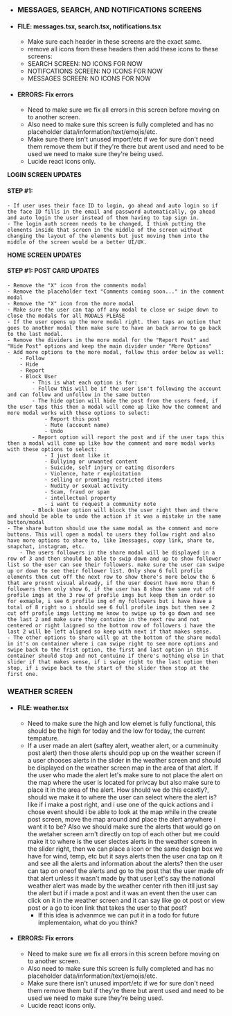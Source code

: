- ### MESSAGES, SEARCH, AND NOTIFICATIONS SCREENS
- #### FILE: messages.tsx, search.tsx, notifications.tsx
    - Make sure each header in these screens are the exact same.
    - remove all icons from these headers then add these icons to these screens:
    - SEARCH SCREEN: NO ICONS FOR NOW
    - NOTIFCATIONS SCREEN: NO ICONS FOR NOW
    - MESSAGES SCREEN: NO ICONS FOR NOW
- #### ERRORS: Fix errors
    - Need to make sure we fix all errors in this screen before moving on to another screen.
    - Also need to make sure this screen is fully completed and has no placeholder data/information/text/emojis/etc.
    - Make sure there isn't unused import/etc if we for sure don't need them remove them but if they're there but arent used and need to be used we need to make sure they're being used.
    - Lucide react icons only.




**LOGIN SCREEN UPDATES**
#### STEP #1:
    - If user uses their face ID to login, go ahead and auto login so if the face ID fills in the email and password automatically, go ahead and auto login the user instead of them having to tap sign in.
    - The login auth screen needs to be changed, I think putting the elements inside that screen in the middle of the screen without changing the layout of the elements but just moving them into the middle of the screen would be a better UI/UX.




**HOME SCREEN UPDATES**
#### STEP #1: POST CARD UPDATES
    - Remove the "X" icon from the comments modal
    - Remove the placeholder text "Comments coming soon..." in the comment modal
    - Remove the "X" icon from the more modal
    - Make sure the user can tap off any modal to close or swipe down to close the modals for all MODALS PLEASE
    - If the user opens up the more modal right. then taps an option that goes to another modal then make sure to have an back arrow to go back to the last modal.
    - Remove the dividers in the more modal for the "Report Post" and "Hide Post" options and keep the main divider under "More Options"
    - Add more options to the more modal, follow this order below as well:
        - Follow
        - Hide
        - Report
        - Block User
            - This is what each option is for:
            - Follow this will be if the user isn't following the account and can follow and unfollow in the same button
            - The hide option will hide the post from the users feed, if the user taps this then a modal will come up like how the comment and more modal works with these options to select:
                - Report this post
                - Mute (account name)
                - Undo
            - Report option will report the post and if the user taps this then a modal will come up like how the comment and more modal works with these options to select:
                - I just dont like it
                - Bullying or unwanted content
                - Suicide, self injury or eating disorders
                - Violence, hate r exploitation
                - selling or promting restricted items
                - Nudity or sexual activity
                - Scam, fraud or spam
                - intellectual property
                - i want to request a community note
            - Block User option will block the user right then and there and should be able to undo the action if it was a mistake in the same button/modal
    - The share button should use the same modal as the comment and more buttons. This will open a modal to users they follow right and also have more options to share to, like Imessages, copy link, share to, snapchat, instagram, etc.
        - The users followers in the share modal will be displayed in a row of 3 and then should be able to swip down and up to show follower list so the user can see their followers. make sure the user can swipe up or down to see their follower list. Only show 6 full profile elements then cut off the next row to show there's more below the 6 that are presnt visual already, if the user doesnt have more than 6 followers then only show 6, if the user has 8 show the same vut off profile imgs at the 3 row of profile imgs but keep them in order so for exmaple, i see 6 profile img of my followers but i have have a total of 8 right so i should see 6 full profile imgs but then see 2 cut off profile imgs letting me know to swipe up to go down and see the last 2 and make sure they contuine in the next row and not centered or right laigned so the bottom row of followers i have the last 2 will be left aligned so keep with next if that makes sense.
    - The other options to share will go at the bottom of the share modal in it's on container where i can swipe right to see more options and swipe back to the frist option, the first and last option in this container should stop and not contuine if there's nothing else in that slider if that makes sense, if i swipe right to the last option then stop, if i swipe back to the start of the slider then stop at the first one.




### WEATHER SCREEN
- #### FILE: weather.tsx
    - Need to make sure the high and low elemet is fully functional, this should be the high for today and the low for today, the current tempature.
    - If a user made an alert (saftey alert, weather alert, or a cumminuity post alert) then those alerts should pop up on the weather screen if a user chooses alerts in the slider in the weather screen and should be displayed on the weather screen map in the area of that alert. If the user who made the alert let's make sure to not place the alert on the map where the user is located for privcay but also make sure to place it in the area of the alert. How should we do this ecaxtly?, should we make it to where the user can select where the alert is? like if i make a post right, and i use one of the quick actions and i chose event should i be able to look at the map while in the create post screen, move the map around and place the alert anywhere i want it to be? Also we should make sure the alerts that would go on the wetaher screen arn't directly on top of each other but we could make it to where is the user slectes alerts in the weather screen in the slider right, then we can place a icon or the same design box we have for wind, temp, etc but it says alerts then the user cna tap on it and see all the alerts and information about the alerts? then the user can tap on oneof the alerts and go to the post that the user made ofr that alert unless it wasn't made by that user l;et's say the national weather alert was made by the weather center rith then itll just say the alert but if i made a post and it was an event then the user can click on it in the weather screen and it can say like go ot post or view post or a go to icon link that takes the user to that post?
        - If this idea is advanmce we can put it in a todo for future implementaion, what do you think?
- #### ERRORS: Fix errors
    - Need to make sure we fix all errors in this screen before moving on to another screen.
    - Also need to make sure this screen is fully completed and has no placeholder data/information/text/emojis/etc.
    - Make sure there isn't unused import/etc if we for sure don't need them remove them but if they're there but arent used and need to be used we need to make sure they're being used.
    - Lucide react icons only.


